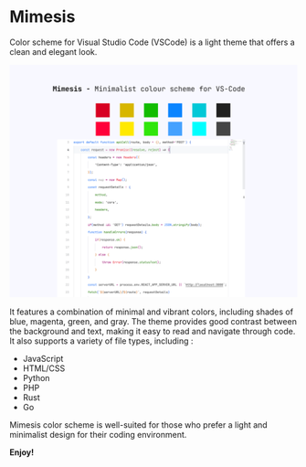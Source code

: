 # Mimesis 
Color scheme for Visual Studio Code (VSCode) is a light theme that offers a clean and elegant look.

![Mimesis-vs-code](images/hero.png)



It features a combination of minimal and vibrant colors, including shades of blue, magenta, green, and gray. 
The theme provides good contrast between the background and text, making it easy to read and navigate through code. 
It also supports a variety of file types, including :
- JavaScript
- HTML/CSS
- Python
- PHP
- Rust
- Go

Mimesis color scheme is well-suited for those who prefer a light and minimalist design for their coding environment.

**Enjoy!**
